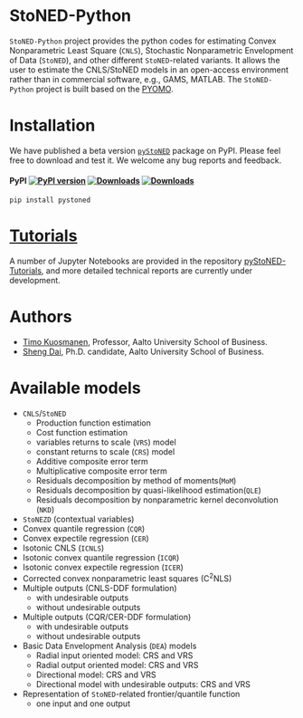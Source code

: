 # StoNED-Python

`StoNED-Python` project provides the python codes for estimating Convex Nonparametric Least Square (`CNLS`), Stochastic Nonparametric Envelopment of Data (`StoNED`), and other different `StoNED`-related variants. It allows the user to estimate the CNLS/StoNED models in an open-access environment rather than in commercial software, e.g., GAMS, MATLAB. The `StoNED-Python` project is built based on the [PYOMO](http://www.pyomo.org/). 

# Installation

We have published a beta version [`pyStoNED`](https://pypi.org/project/pystoned/) package on PyPI. Please feel free to download and test it. We welcome any bug reports and feedback.

#### PyPI [![PyPI version](https://img.shields.io/pypi/v/pystoned.svg?maxAge=3600)](https://pypi.org/project/pystoned/) [![Downloads](https://pepy.tech/badge/pystoned/month)](https://pepy.tech/project/pystoned/month) [![Downloads](https://pepy.tech/badge/pystoned)](https://pepy.tech/project/pystoned)

    pip install pystoned

# [Tutorials](https://github.com/ds2010/StoNED-Python/tree/master/Tutorials)

A number of Jupyter Notebooks are provided in the repository [pyStoNED-Tutorials](https://github.com/ds2010/pyStoNED-Tutorials), and more detailed technical reports are currently under development.
  
# Authors

 + [Timo Kuosmanen](https://people.aalto.fi/timo.kuosmanen), Professor, Aalto University School of Business.
 + [Sheng Dai](https://www.researchgate.net/profile/Sheng_Dai8), Ph.D. candidate, Aalto University School of Business.

# Available models
- `CNLS`/`StoNED`
  - Production function estimation
  - Cost function estimation
  - variables returns to scale (`VRS`) model
  - constant returns to scale (`CRS`) model
  - Additive composite error term
  - Multiplicative composite error term
  - Residuals decomposition by method of moments(`MoM`) 
  - Residuals decomposition by quasi-likelihood estimation(`QLE`)
  - Residuals decomposition by nonparametric kernel deconvolution (`NKD`)
- `StoNEZD` (contextual variables)
- Convex quantile regression (`CQR`)
- Convex expectile regression (`CER`)
- Isotonic CNLS (`ICNLS`)
- Isotonic convex quantile regression (`ICQR`)
- Isotonic convex expectile regression (`ICER`)
- Corrected convex nonparametric least squares (C<sup>2</sup>NLS)
- Multiple outputs (CNLS-DDF formulation)
  - with undesirable outputs
  - without undesirable outputs
- Multiple outputs (CQR/CER-DDF formulation)
  - with undesirable outputs
  - without undesirable outputs   
- Basic Data Envelopment Analysis (`DEA`) models
  - Radial input oriented model: CRS and VRS
  - Radial output oriented model: CRS and VRS
  - Directional model: CRS and VRS
  - Directional model with undesirable outputs: CRS and VRS         
- Representation of `StoNED`-related frontier/quantile function
  - one input and one output 
